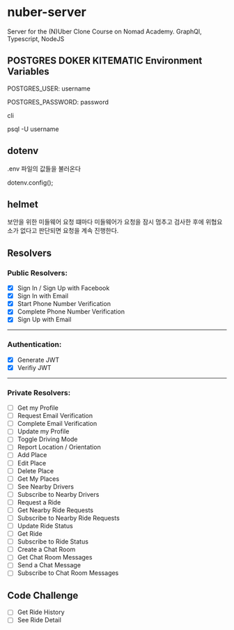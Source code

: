 # nuber-server

Server for the (N)Uber Clone Course on Nomad Academy. GraphQl, Typescript, NodeJS

## POSTGRES DOKER KITEMATIC Environment Variables

POSTGRES_USER: username

POSTGRES_PASSWORD: password

cli

psql -U username

## dotenv

.env 파일의 값들을 불러온다

dotenv.config();

## helmet

보안을 위한 미들웨어 요청 떄마다 미들웨어가 요청을 잠시 멈추고 검사한 후에 위협요소가 없다고 판단되면 요청을 계속 진행한다.

## Resolvers

### Public Resolvers:

- [x] Sign In / Sign Up with Facebook
- [x] Sign In with Email
- [x] Start Phone Number Verification
- [x] Complete Phone Number Verification
- [x] Sign Up with Email

---

### Authentication:

- [x] Generate JWT
- [x] Verifiy JWT

---

### Private Resolvers:

- [ ] Get my Profile
- [ ] Request Email Verification
- [ ] Complete Email Verification
- [ ] Update my Profile
- [ ] Toggle Driving Mode
- [ ] Report Location / Orientation
- [ ] Add Place
- [ ] Edit Place
- [ ] Delete Place
- [ ] Get My Places
- [ ] See Nearby Drivers
- [ ] Subscribe to Nearby Drivers
- [ ] Request a Ride
- [ ] Get Nearby Ride Requests
- [ ] Subscribe to Nearby Ride Requests
- [ ] Update Ride Status
- [ ] Get Ride
- [ ] Subscribe to Ride Status
- [ ] Create a Chat Room
- [ ] Get Chat Room Messages
- [ ] Send a Chat Message
- [ ] Subscribe to Chat Room Messages

## Code Challenge

- [ ] Get Ride History
- [ ] See Ride Detail
